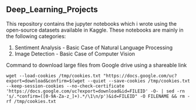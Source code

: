 ## Deep_Learning_Projects

This repository contains the jupyter notebooks which i wrote using the open-source datasets available in Kaggle. These notebooks are mainly in the following categories:

1. Sentiment Analysis - Basic Case of Natural Language Processing
2. Image Detection - Basic Case of Computer Vision




























Command to download large files from Google drive using a shareable link

`wget --load-cookies /tmp/cookies.txt "https://docs.google.com/uc?export=download&confirm=$(wget --quiet --save-cookies /tmp/cookies.txt --keep-session-cookies --no-check-certificate 'https://docs.google.com/uc?export=download&id=FILEID' -O- | sed -rn 's/.*confirm=([0-9A-Za-z_]+).*/\1\n/p')&id=FILEID" -O FILENAME && rm -rf /tmp/cookies.txt`
